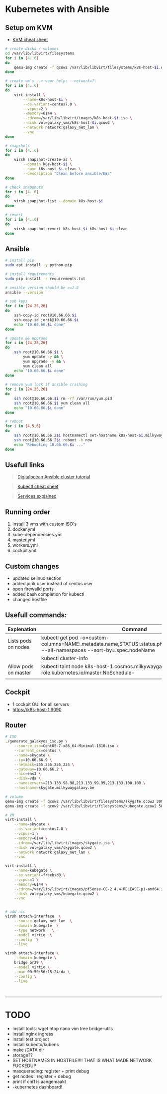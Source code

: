 # Kubernetes with Ansible

## Setup om KVM

- [KVM cheat sheet](https://www.techotopia.com/index.php/Installing_a_KVM_Guest_OS_from_the_Command-line_(virt-install))

```bash
# create disks / volumes
cd /var/lib/libvirt/filesystems
for i in {4..6}
do
    qemu-img create -f qcow2 /var/lib/libvirt/filesystems/k8s-host-$i.qcow2 50G
done

# create vm's --> voor help: --network=?\
for i in {4..6}
do
    virt-install \
        --name=k8s-host-$i \
        --os-variant=centos7.0 \
        --vcpus=2 \
        --memory=6144 \
        --cdrom=/var/lib/libvirt/images/k8s-host-$i.iso \
        --disk vol=galaxy_vms/k8s-host-$i.qcow2 \
        --network network:galaxy_net_lan \
        --vnc
done

# snapshots
for i in {4..6}
do
    virsh snapshot-create-as \
        --domain k8s-host-$i \
        --name k8s-host-$i-clean \
        --description "Clean before ansible/k8s"
done

# check snapshots
for i in {4..6}
do
    virsh snapshot-list --domain k8s-host-$i
done

# revert
for i in {4..6}
do
    virsh snapshot-revert k8s-host-$i k8s-host-$i-clean
done

```

## Ansible

```bash
# install pip
sudo apt install -y python-pip

# install requirements
sudo pip install -r requirements.txt

# ansible version should be >=2.8
ansible --version

# ssh keys
for i in {24,25,26}
do
    ssh-copy-id root@10.66.66.$i
    ssh-copy-id jorik@10.66.66.$i
    echo "10.66.66.$i done"
done

# update && upgrade
for i in {24,25,26}
do
    ssh root@10.66.66.$i \
        yum update -y && \
        yum upgrade -y && \
        yum clean all
    echo "10.66.66.$i done"
done
  
# remove yum lock if ansible crashing
for i in {24,25,26}
do
    ssh root@10.66.66.$i rm -rf /var/run/yum.pid
    ssh root@10.66.66.$i yum clean all
    echo "10.66.66.$i done"
done

# reboot
for i in {4,5,6}
do
    ssh root@10.66.66.2$i hostnamectl set-hostname k8s-host-$i.milkywaygalaxy.be
    ssh root@10.66.66.2$i reboot -h now
    echo "Rebooting 10.66.66.$i ..."
done


```




## Usefull links

> [Digitalocean Ansible cluster tutorial](https://www.digitalocean.com/community/tutorials/how-to-create-a-kubernetes-cluster-using-kubeadm-on-centos-7)

> [Kubectl cheat sheet](https://kubernetes.io/docs/reference/kubectl/cheatsheet/)

> [Services explained](https://www.youtube.com/watch?v=5lzUpDtmWgM)


## Running order

1) install 3 vms with custom ISO's
2) docker.yml
3) kube-dependencies.yml
4) master.yml
5) workers.yml
6) cockpit.yml

## Custom changes
- updated selinux section
- added jorik user instead of centos user
- open firewalld ports
- added bash completion for kubectl
- changed hostfile

## Usefull commands:

| Explenation | Command |
| --- | --- |
| Lists pods on nodes | kubectl get pod -o=custom-columns=NAME:.metadata.name,STATUS:.status.phase,NODE:.spec.nodeName --all-namespaces --sort-by=.spec.nodeName | 
| | kubectl cluster-info |
| Allow pods on master | kubectl taint node k8s-host-1.cosmos.milkywaygalaxy.be node-role.kubernetes.io/master:NoSchedule- |
| | |


## Cockpit

- 1 cockpit GUI for all servers
- [https://k8s-host-1:9090](https://k8s-host-1:9090)


## Router
```bash
# ISO
./generate_galaxyos_iso.py \
    --source_iso=CentOS-7-x86_64-Minimal-1810.iso \
    --current_os=centos \
    --name=skygate \
    --ip=10.66.66.9 \
    --netmask=255.255.255.224 \
    --gateway=10.66.66.2 \
    --nic=ens3 \
    --disk=vda \
    --nameservers=213.133.98.98,213.133.99.99,213.133.100.100 \
    --hostname=skygate.milkywaygalaxy.be

# volume
qemu-img create -f qcow2 /var/lib/libvirt/filesystems/skygate.qcow2 30G
qemu-img create -f qcow2 /var/lib/libvirt/filesystems/kubegate.qcow2 50G

# VM
virt-install \
    --name=skygate \
    --os-variant=centos7.0 \
    --vcpus=1 \
    --memory=6144 \
    --cdrom=/var/lib/libvirt/images/skygate.iso \
    --disk vol=galaxy_vms/skygate.qcow2 \
    --network network:galaxy_net_lan \
    --vnc

virt-install \
    --name=kubegate \
    --os-variant=freebsd8 \
    --vcpus=1 \
    --memory=6144 \
    --cdrom=/var/lib/libvirt/images/pfSense-CE-2.4.4-RELEASE-p1-amd64.iso \
    --disk vol=galaxy_vms/kubegate.qcow2 \
    --vnc


# add nic
virsh attach-interface  \
    --source galaxy_net_lan  \
    --domain kubegate  \
    --type network   \
    --model virtio  \
    --config  \
    --live

virsh attach-interface \
    --domain kubegate \
    bridge br29 \
    --model virtio \
    --mac 00:50:56:15:24:da \
    --config \
    --live

    


```



---

# TODO

- install tools: wget htop nano vim tree bridge-utils
- install nginx ingress
- install test project
- install kubectx/kubens
- make /DATA dir
- storage??
- SET HOSTNAMES IN HOSTFILE!!!! THAT IS WHAT MADE NETWORK FUCKEDUP
- masquerading: register + print debug
- get nodes : register + debug
- print if cni1 is aangemaakt
- -kubernetes dashboard!